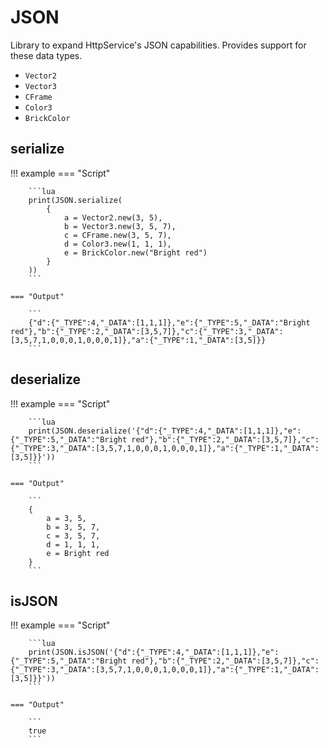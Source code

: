 # JSON

Library to expand HttpService's JSON capabilities. Provides support for these data types.

* `Vector2`
* `Vector3`
* `CFrame`
* `Color3`
* `BrickColor`

## serialize

!!! example
    === "Script"

        ```lua
        print(JSON.serialize(
            {
                a = Vector2.new(3, 5),
                b = Vector3.new(3, 5, 7),
                c = CFrame.new(3, 5, 7),
                d = Color3.new(1, 1, 1),
                e = BrickColor.new("Bright red")
            }
        ))
        ```

    === "Output"

        ```
        {"d":{"_TYPE":4,"_DATA":[1,1,1]},"e":{"_TYPE":5,"_DATA":"Bright red"},"b":{"_TYPE":2,"_DATA":[3,5,7]},"c":{"_TYPE":3,"_DATA":[3,5,7,1,0,0,0,1,0,0,0,1]},"a":{"_TYPE":1,"_DATA":[3,5]}}
        ```

## deserialize

!!! example
    === "Script"

        ```lua
        print(JSON.deserialize('{"d":{"_TYPE":4,"_DATA":[1,1,1]},"e":{"_TYPE":5,"_DATA":"Bright red"},"b":{"_TYPE":2,"_DATA":[3,5,7]},"c":{"_TYPE":3,"_DATA":[3,5,7,1,0,0,0,1,0,0,0,1]},"a":{"_TYPE":1,"_DATA":[3,5]}}'))
        ```

    === "Output"

        ```
        {
            a = 3, 5,
            b = 3, 5, 7,
            c = 3, 5, 7,
            d = 1, 1, 1,
            e = Bright red
        }
        ```

## isJSON

!!! example
    === "Script"

        ```lua
        print(JSON.isJSON('{"d":{"_TYPE":4,"_DATA":[1,1,1]},"e":{"_TYPE":5,"_DATA":"Bright red"},"b":{"_TYPE":2,"_DATA":[3,5,7]},"c":{"_TYPE":3,"_DATA":[3,5,7,1,0,0,0,1,0,0,0,1]},"a":{"_TYPE":1,"_DATA":[3,5]}}'))
        ```

    === "Output"

        ```
        true
        ```